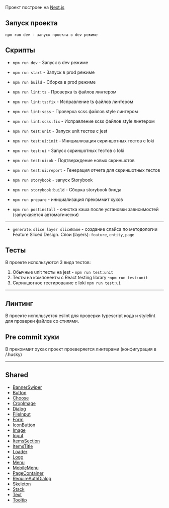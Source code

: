 Проект построен на [Next.js](https://nextjs.org/)

## Запуск проекта

```
npm run dev - запуск проекта в dev режиме
```

## Скрипты

- `npm run dev` - Запуск в dev режиме
- `npm run start` - Запуск в prod режиме
- `npm run build` - Сборка в prod режиме

- `npm run lint:ts` - Проверка ts файлов линтером
- `npm run lint:ts:fix` - Исправление ts файлов линтером

- `npm run lint:scss` - Проверка scss файлов style линтером
- `npm run lint:scss:fix` - Исправление scss файлов style линтером

- `npm run test:unit` - Запуск unit тестов с jest

- `npm run test:ui:init` - Инициализация скриншотных тестов с loki
- `npm run test:ui` - Запуск скриншотных тестов с loki
- `npm run test:ui:ok` - Подтверждение новых скриншотов
- `npm run test:ui:report` - Генерация отчета для скриншотных тестов

- `npm run storybook` - запуск Storybook
- `npm run storybook:build` - Сборка storybook билда

- `npm run prepare` - инициализация прекоммит хуков

- `npm run postinstall` - очистка кэша после установки зависимостей (запускаяется автоматически)
----
- `generate:slice layer sliceName` - создание слайса по методологии Feature Sliced Design.
Cлои (layers): `feature`, `entity`, `page`

## Тесты

В проекте используются 3 вида тестов:
1) Обычные unit тесты на jest - `npm run test:unit`
2) Тесты на компоненты с React testing library -`npm run test:unit`
3) Скриншотное тестирование с loki `npm run test:ui`

----

## Линтинг

В проекте используется eslint для проверки typescript кода и stylelint для проверки файлов со стилями.

## Pre commit хуки

В прекоммит хуках проект проеверяется линтерами (конфигурация в /.husky)


----
## Shared

- [BannerSwiper](/src/shared/ui/BannerSwiper)
- [Button](/src/shared/ui/Button)
- [Choose](/src/shared/ui/Choose)
- [CropImage](/src/shared/ui/CropImage)
- [Dialog](/src/shared/ui/Dialog)
- [FileInput](/src/shared/ui/FileInput)
- [Form](/src/shared/ui/Form)
- [IconButton](/src/shared/ui/IconButton)
- [Image](/src/shared/ui/Image)
- [Input](/src/shared/ui/Input)
- [ItemsSection](/src/shared/ui/ItemsSection)
- [ItemsTitle](/src/shared/ui/ItemsTitle)
- [Loader](/src/shared/ui/Loader)
- [Logo](/src/shared/ui/Logo)
- [Menu](/src/shared/ui/Menu)
- [MobileMenu](/src/shared/ui/MobileMenu)
- [PageContainer](/src/shared/ui/PageContainer)
- [RequireAuthDialog](/src/shared/ui/RequireAuthDialog)
- [Skeleton](/src/shared/ui/Skeleton)
- [Stack](/src/shared/ui/Stack)
- [Text](/src/shared/ui/Text)
- [Tooltip](/src/shared/ui/Tooltip)
